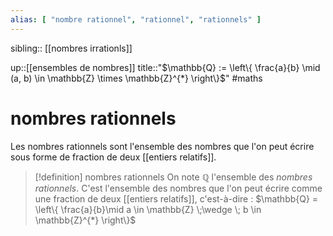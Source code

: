 ```yaml
---
alias: [ "nombre rationnel", "rationnel", "rationnels" ]
---
```

sibling:: [[nombres irrationls]]

up::[[ensembles de nombres]]
title::"$\mathbb{Q} := \left\{  \frac{a}{b} \mid (a, b) \in \mathbb{Z} \times \mathbb{Z}^{*}  \right\}$"
#maths
# nombres rationnels

Les nombres rationnels sont l'ensemble des nombres que l'on peut écrire sous forme de fraction de deux [[entiers relatifs]].

> [!definition] nombres rationnels
> On note $\mathbb{Q}$ l'ensemble des _nombres rationnels_.
> C'est l'ensemble des nombres que l'on peut écrire comme une fraction de deux [[entiers relatifs]], c'est-à-dire :
> $\mathbb{Q} = \left\{   \frac{a}{b}\mid a \in \mathbb{Z} \;\wedge \; b \in \mathbb{Z}^{*}  \right\}$
